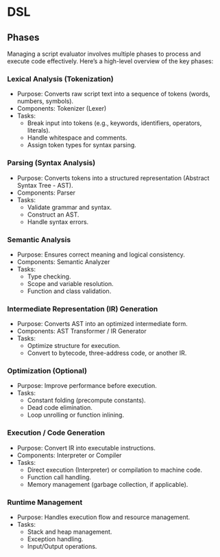# DSL

## Phases
Managing a script evaluator involves multiple phases to process and execute code effectively. Here’s a high-level overview of the key phases:

###  Lexical Analysis (Tokenization)
   - Purpose: Converts raw script text into a sequence of tokens (words, numbers, symbols).
   - Components: Tokenizer (Lexer)
   - Tasks:
     - Break input into tokens (e.g., keywords, identifiers, operators, literals).
     - Handle whitespace and comments.
     - Assign token types for syntax parsing.

###  Parsing (Syntax Analysis)
   - Purpose: Converts tokens into a structured representation (Abstract Syntax Tree - AST).
   - Components: Parser
   - Tasks:
     - Validate grammar and syntax.
     - Construct an AST.
     - Handle syntax errors.

###  Semantic Analysis
   - Purpose: Ensures correct meaning and logical consistency.
   - Components: Semantic Analyzer
   - Tasks:
     - Type checking.
     - Scope and variable resolution.
     - Function and class validation.

###  Intermediate Representation (IR) Generation
   - Purpose: Converts AST into an optimized intermediate form.
   - Components: AST Transformer / IR Generator
   - Tasks:
     - Optimize structure for execution.
     - Convert to bytecode, three-address code, or another IR.

###  Optimization (Optional)
   - Purpose: Improve performance before execution.
   - Tasks:
     - Constant folding (precompute constants).
     - Dead code elimination.
     - Loop unrolling or function inlining.

###  Execution / Code Generation
   - Purpose: Convert IR into executable instructions.
   - Components: Interpreter or Compiler
   - Tasks:
     - Direct execution (Interpreter) or compilation to machine code.
     - Function call handling.
     - Memory management (garbage collection, if applicable).

###  Runtime Management
   - Purpose: Handles execution flow and resource management.
   - Tasks:
     - Stack and heap management.
     - Exception handling.
     - Input/Output operations.


